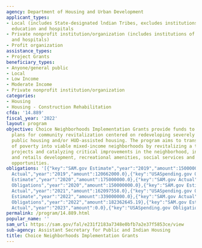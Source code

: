 ```yaml
---
agency: Department of Housing and Urban Development
applicant_types:
- Local (includes State-designated lndian Tribes, excludes institutions of higher
  education and hospitals
- Private nonprofit institution/organization (includes institutions of higher education
  and hospitals)
- Profit organization
assistance_types:
- Project Grants
beneficiary_types:
- Anyone/general public
- Local
- Low Income
- Moderate Income
- Private nonprofit institution/organization
categories:
- Housing
- Housing - Construction Rehabilitation
cfda: '14.889'
fiscal_year: '2022'
layout: program
objective: Choice Neighborhoods Implementation Grants provide funds to implement comprehensive
  plans for community revitalization centered on redeveloping severely distressed
  public housing and/or HUD-assisted housing. The program aims to transform neighborhoods
  of poverty into viable mixed-income neighborhoods by revitalizing a target housing
  projects and catalyzing critical improvements in the neighborhood, including commercial
  and retails development, recreational amenities, social services and improved educational
  opportunities.
obligations: '[{"key":"SAM.gov Estimate","year":"2019","amount":150000000.0},{"key":"SAM.gov
  Actual","year":"2019","amount":120662000.0},{"key":"USASpending.gov Obligations","year":"2019","amount":119348821.4},{"key":"SAM.gov
  Estimate","year":"2020","amount":175000000.0},{"key":"SAM.gov Actual","year":"2020","amount":150000000.0},{"key":"USASpending.gov
  Obligations","year":"2020","amount":150000000.0},{"key":"SAM.gov Estimate","year":"2021","amount":195000000.0},{"key":"SAM.gov
  Actual","year":"2021","amount":162097558.0},{"key":"USASpending.gov Obligations","year":"2021","amount":135406692.01},{"key":"SAM.gov
  Estimate","year":"2022","amount":339000000.0},{"key":"SAM.gov Actual","year":"2022","amount":178591000.0},{"key":"USASpending.gov
  Obligations","year":"2022","amount":182362645.19},{"key":"SAM.gov Estimate","year":"2023","amount":240000000.0},{"key":"SAM.gov
  Actual","year":"2023","amount":0.0},{"key":"USASpending.gov Obligations","year":"2023","amount":92625956.0}]'
permalink: /program/14.889.html
popular_name: ''
sam_url: https://sam.gov/fal/e231f2183a7348e0bfb7a2e37f5853ce/view
sub-agency: Assistant Secretary for Public and Indian Housing
title: Choice Neighborhoods Implementation Grants
---
```


